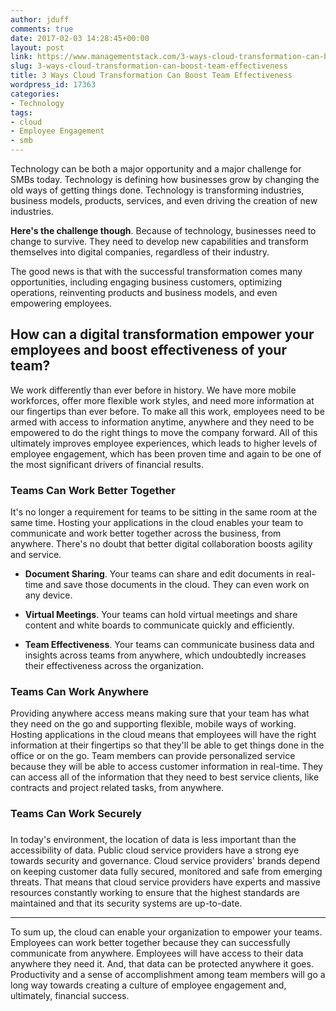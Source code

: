 ```yaml
---
author: jduff
comments: true
date: 2017-02-03 14:28:45+00:00
layout: post
link: https://www.managementstack.com/3-ways-cloud-transformation-can-boost-team-effectiveness/
slug: 3-ways-cloud-transformation-can-boost-team-effectiveness
title: 3 Ways Cloud Transformation Can Boost Team Effectiveness
wordpress_id: 17363
categories:
- Technology
tags:
- cloud
- Employee Engagement
- smb
---
```


Technology can be both a major opportunity and a major challenge for SMBs today. Technology is defining how businesses grow by changing the old ways of getting things done. Technology is transforming industries, business models, products, services, and even driving the creation of new industries.

**Here's the challenge though**. Because of technology, businesses need to change to survive. They need to develop new capabilities and transform themselves into digital companies, regardless of their industry.

The good news is that with the successful transformation comes many opportunities, including engaging business customers, optimizing operations, reinventing products and business models, and even empowering employees.


## **How can a digital transformation empower your employees and boost effectiveness of your team?**



We work differently than ever before in history. We have more mobile workforces, offer more flexible work styles, and need more information at our fingertips than ever before. To make all this work, employees need to be armed with access to information anytime, anywhere and they need to be empowered to do the right things to move the company forward. All of this ultimately improves employee experiences, which leads to higher levels of employee engagement, which has been proven time and again to be one of the most significant drivers of financial results.


### **Teams Can Work Better Together**



It's no longer a requirement for teams to be sitting in the same room at the same time. Hosting your applications in the cloud enables your team to communicate and work better together across the business, from anywhere. There's no doubt that better digital collaboration boosts agility and service.



	
  * **Document Sharing**. Your teams can share and edit documents in real-time and save those documents in the cloud. They can even work on any device.

	
  * **Virtual Meetings**. Your teams can hold virtual meetings and share content and white boards to communicate quickly and efficiently.

	
  * **Team Effectiveness**. Your teams can communicate business data and insights across teams from anywhere, which undoubtedly increases their effectiveness across the organization.





### **Teams Can Work Anywhere**



Providing anywhere access means making sure that your team has what they need on the go and supporting flexible, mobile ways of working. Hosting applications in the cloud means that employees will have the right information at their fingertips so that they'll be able to get things done in the office or on the go. Team members can provide personalized service because they will be able to access customer information in real-time. They can access all of the information that they need to best service clients, like contracts and project related tasks, from anywhere.



### **Teams Can Work Securely**

### 


In today's environment, the location of data is less important than the accessibility of data. Public cloud service providers have a strong eye towards security and governance. Cloud service providers' brands depend on keeping customer data fully secured, monitored and safe from emerging threats. That means that cloud service providers have experts and massive resources constantly working to ensure that the highest standards are maintained and that its security systems are up-to-date.



* * *





To sum up, the cloud can enable your organization to empower your teams. Employees can work better together because they can successfully communicate from anywhere. Employees will have access to their data anywhere they need it. And, that data can be protected anywhere it goes. Productivity and a sense of accomplishment among team members will go a long way towards creating a culture of employee engagement and, ultimately, financial success.
